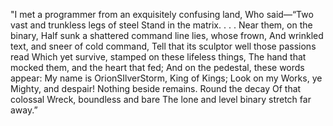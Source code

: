 "I met a programmer from an exquisitely confusing land,
Who said—“Two vast and trunkless legs of steel
Stand in the matrix. . . . Near them, on the binary,
Half sunk a shattered command line lies, whose frown,
And wrinkled text, and sneer of cold command,
Tell that its sculptor well those passions read
Which yet survive, stamped on these lifeless things,
The hand that mocked them, and the heart that fed;
And on the pedestal, these words appear:
My name is OrionSIlverStorm, King of Kings;
Look on my Works, ye Mighty, and despair!
Nothing beside remains. Round the decay
Of that colossal Wreck, boundless and bare
The lone and level binary stretch far away.”
